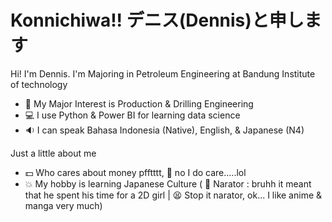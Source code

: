 # Konnichiwa!! デニス(Dennis)と申します

Hi! I'm Dennis. I'm Majoring in Petroleum Engineering at Bandung Institute of technology
 - :raising_hand: My Major Interest is Production & Drilling Engineering
 - :computer: I use Python & Power BI for learning data science
 - :sound: I can speak Bahasa Indonesia (Native), English, & Japanese (N4)

Just a little about me
 - :dollar: Who cares about money pfftttt, :triumph: no I do care.....lol
 - :boom: My hobby is learning Japanese Culture ( :eyes: Narator : bruhh it meant that he spent his time for a 2D girl | :tired_face: Stop it narator, ok... I like anime & manga very much)

